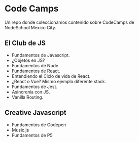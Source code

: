 # Code Camps
Un repo donde coleccionamos contenido sobre CodeCamps de NodeSchool Mexico City.

## El Club de JS

* Fundamentos de Javascript.
* ¿Objetos en JS?
* Fundamentos de Node.
* Fundamentos de React.
* Entendiendo el Ciclo de vida de React.
* ¿React o Vue? Mismo ejemplo diferente stack.
* Fundamentos de Jest.
* Asincronia con JS.
* Vanilla Routing.

## Creative Javascript

* Fundamentos de Codepen
* Music.js
* Fundamentos de P5
